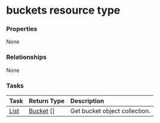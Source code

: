# buckets resource type



### Properties
None

### Relationships
None


### Tasks

| Task		   | Return Type	|Description|
|:---------------|:--------|:----------|
|[List](../api/bucket_list.md) | [Bucket](bucket.md) [] |Get bucket object collection. |

<!-- uuid: 41ddfbbd-31c7-489b-8bfa-5e229e8ff331
2015-10-14 23:39:28 UTC -->
<!-- {
  "type": "#page.annotation",
  "description": "buckets resource",
  "keywords": "",
  "section": "documentation",
  "tocPath": ""
}-->